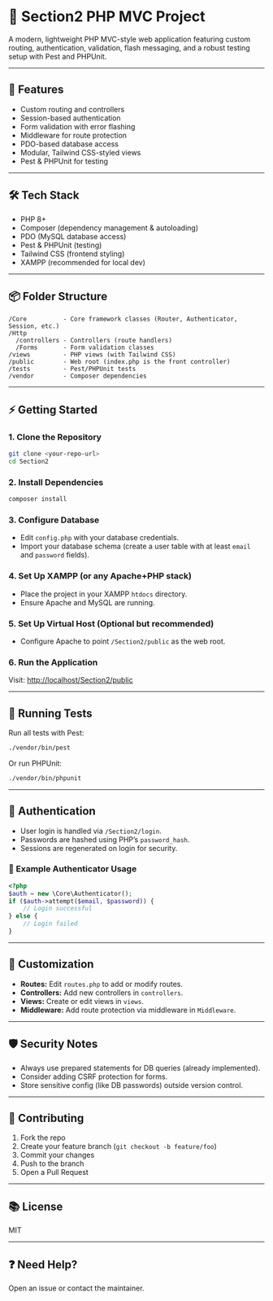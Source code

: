# 📂 Section2 PHP MVC Project

A modern, lightweight PHP MVC-style web application featuring custom routing, authentication, validation, flash messaging, and a robust testing setup with Pest and PHPUnit.

---

## 🚀 Features

- Custom routing and controllers  
- Session-based authentication  
- Form validation with error flashing  
- Middleware for route protection  
- PDO-based database access  
- Modular, Tailwind CSS-styled views  
- Pest & PHPUnit for testing  

---

## 🛠️ Tech Stack

- PHP 8+  
- Composer (dependency management & autoloading)  
- PDO (MySQL database access)  
- Pest & PHPUnit (testing)  
- Tailwind CSS (frontend styling)  
- XAMPP (recommended for local dev)  

---

## 📦 Folder Structure

```
/Core          - Core framework classes (Router, Authenticator, Session, etc.)
/Http
  /controllers - Controllers (route handlers)
  /Forms       - Form validation classes
/views         - PHP views (with Tailwind CSS)
/public        - Web root (index.php is the front controller)
/tests         - Pest/PHPUnit tests
/vendor        - Composer dependencies
```

---

## ⚡️ Getting Started

### 1. Clone the Repository
```bash
git clone <your-repo-url>
cd Section2
```

### 2. Install Dependencies
```bash
composer install
```

### 3. Configure Database
- Edit `config.php` with your database credentials.  
- Import your database schema (create a user table with at least `email` and `password` fields).

### 4. Set Up XAMPP (or any Apache+PHP stack)
- Place the project in your XAMPP `htdocs` directory.  
- Ensure Apache and MySQL are running.

### 5. Set Up Virtual Host (Optional but recommended)
- Configure Apache to point `/Section2/public` as the web root.

### 6. Run the Application
Visit: [http://localhost/Section2/public](http://localhost/Section2/public)

---

## 🧪 Running Tests

Run all tests with Pest:

```bash
./vendor/bin/pest
```

Or run PHPUnit:

```bash
./vendor/bin/phpunit
```

---

## 🔑 Authentication

- User login is handled via `/Section2/login`.  
- Passwords are hashed using PHP’s `password_hash`.  
- Sessions are regenerated on login for security.

### 📝 Example Authenticator Usage

```php
<?php
$auth = new \Core\Authenticator();
if ($auth->attempt($email, $password)) {
    // Login successful
} else {
    // Login failed
}
```

---

## 🧩 Customization

- **Routes:** Edit `routes.php` to add or modify routes.  
- **Controllers:** Add new controllers in `controllers`.  
- **Views:** Create or edit views in `views`.  
- **Middleware:** Add route protection via middleware in `Middleware`.

---

## 🛡️ Security Notes

- Always use prepared statements for DB queries (already implemented).  
- Consider adding CSRF protection for forms.  
- Store sensitive config (like DB passwords) outside version control.

---

## 🤝 Contributing

1. Fork the repo  
2. Create your feature branch (`git checkout -b feature/foo`)  
3. Commit your changes  
4. Push to the branch  
5. Open a Pull Request

---

## 📚 License

MIT

---

## ❓ Need Help?

Open an issue or contact the maintainer.

